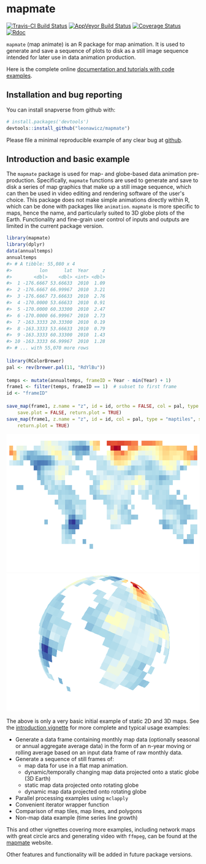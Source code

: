 
<!-- README.md is generated from README.Rmd. Please edit that file -->
mapmate
=======

[![Travis-CI Build Status](https://travis-ci.org/leonawicz/mapmate.svg?branch=master)](https://travis-ci.org/leonawicz/mapmate) [![AppVeyor Build Status](https://ci.appveyor.com/api/projects/status/github/leonawicz/mapmate?branch=master&svg=true)](https://ci.appveyor.com/project/leonawicz/mapmate) [![Coverage Status](https://img.shields.io/codecov/c/github/leonawicz/mapmate/master.svg)](https://codecov.io/github/leonawicz/mapmate?branch=master) [![Rdoc](http://www.rdocumentation.org/badges/version/mapmate)](http://www.rdocumentation.org/packages/mapmate)

`mapmate` (map animate) is an R package for map animation. It is used to generate and save a sequence of plots to disk as a still image sequence intended for later use in data animation production.

Here is the complete online [documentation and tutorials with code examples](https://leonawicz.github.io/mapmate/).

Installation and bug reporting
------------------------------

You can install snapverse from github with:

``` r
# install.packages('devtools')
devtools::install_github("leonawicz/mapmate")
```

Please file a minimal reproducible example of any clear bug at [github](https://github.com/leonawicz/mapmate/issues).

Introduction and basic example
------------------------------

The `mapmate` package is used for map- and globe-based data animation pre-production. Specifically, `mapmate` functions are used to generate and save to disk a series of map graphics that make up a still image sequence, which can then be used in video editing and rendering software of the user's choice. This package does not make simple animations directly within R, which can be done with packages like `animation`. `mapmate` is more specific to maps, hence the name, and particularly suited to 3D globe plots of the Earth. Functionality and fine-grain user control of inputs and outputs are limited in the current package version.

``` r
library(mapmate)
library(dplyr)
data(annualtemps)
annualtemps
#> # A tibble: 55,080 x 4
#>          lon      lat  Year     z
#>        <dbl>    <dbl> <int> <dbl>
#>  1 -176.6667 53.66633  2010  1.09
#>  2 -176.6667 66.99967  2010  3.21
#>  3 -176.6667 73.66633  2010  2.76
#>  4 -170.0000 53.66633  2010  0.91
#>  5 -170.0000 60.33300  2010  2.47
#>  6 -170.0000 66.99967  2010  2.73
#>  7 -163.3333 20.33300  2010  0.19
#>  8 -163.3333 53.66633  2010  0.79
#>  9 -163.3333 60.33300  2010  1.43
#> 10 -163.3333 66.99967  2010  1.28
#> # ... with 55,070 more rows

library(RColorBrewer)
pal <- rev(brewer.pal(11, "RdYlBu"))

temps <- mutate(annualtemps, frameID = Year - min(Year) + 1)
frame1 <- filter(temps, frameID == 1)  # subset to first frame
id <- "frameID"

save_map(frame1, z.name = "z", id = id, ortho = FALSE, col = pal, type = "maptiles", 
    save.plot = FALSE, return.plot = TRUE)
save_map(frame1, z.name = "z", id = id, col = pal, type = "maptiles", save.plot = FALSE, 
    return.plot = TRUE)
```

![2D flat map and 3D globe](README-example_plots-1.png)![2D flat map and 3D globe](README-example_plots-2.png)

The above is only a very basic initial example of static 2D and 3D maps. See the [introduction vignette](https://leonawicz.github.io/mapmate/articles/mapmate.html) for more complete and typical usage examples:

-   Generate a data frame containing monthly map data (optionally seasonal or annual aggregate average data) in the form of an n-year moving or rolling average based on an input data frame of raw monthly data.
-   Generate a sequence of still frames of:
    -   map data for use in a flat map animation.
    -   dynamic/temporally changing map data projected onto a static globe (3D Earth)
    -   static map data projected onto rotating globe
    -   dynamic map data projected onto rotating globe
-   Parallel processing examples using `mclapply`
-   Convenient iterator wrapper function
-   Comparison of map tiles, map lines, and polygons
-   Non-map data example (time series line growth)

This and other vignettes covering more examples, including network maps with great circle arcs and generating video with `ffmpeg`, can be found at the [mapmate](https://leonawicz.github.io/rvtable/articles/rvtable.html) website.

Other features and functionality will be added in future package versions.
